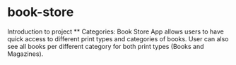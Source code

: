 # book-store
Introduction to project
** Categories:
Book Store App allows users to have quick access to different print types and categories of books. User can also see all books per different category for both print types (Books and Magazines).

